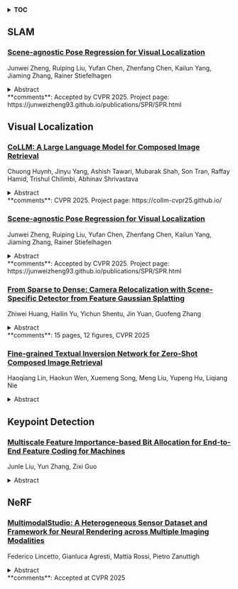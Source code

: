 <details>
  <summary><b>TOC</b></summary>
  <ol>
    <li><a href=#slam>SLAM</a></li>
      <ul>
        <li><a href=#Scene-agnostic-Pose-Regression-for-Visual-Localization>Scene-agnostic Pose Regression for Visual Localization</a></li>
      </ul>
    </li>
    <li><a href=#visual-localization>Visual Localization</a></li>
      <ul>
        <li><a href=#CoLLM:-A-Large-Language-Model-for-Composed-Image-Retrieval>CoLLM: A Large Language Model for Composed Image Retrieval</a></li>
        <li><a href=#Scene-agnostic-Pose-Regression-for-Visual-Localization>Scene-agnostic Pose Regression for Visual Localization</a></li>
        <li><a href=#From-Sparse-to-Dense:-Camera-Relocalization-with-Scene-Specific-Detector-from-Feature-Gaussian-Splatting>From Sparse to Dense: Camera Relocalization with Scene-Specific Detector from Feature Gaussian Splatting</a></li>
        <li><a href=#Fine-grained-Textual-Inversion-Network-for-Zero-Shot-Composed-Image-Retrieval>Fine-grained Textual Inversion Network for Zero-Shot Composed Image Retrieval</a></li>
      </ul>
    </li>
    <li><a href=#keypoint-detection>Keypoint Detection</a></li>
      <ul>
        <li><a href=#Multiscale-Feature-Importance-based-Bit-Allocation-for-End-to-End-Feature-Coding-for-Machines>Multiscale Feature Importance-based Bit Allocation for End-to-End Feature Coding for Machines</a></li>
      </ul>
    </li>
    <li><a href=#nerf>NeRF</a></li>
      <ul>
        <li><a href=#MultimodalStudio:-A-Heterogeneous-Sensor-Dataset-and-Framework-for-Neural-Rendering-across-Multiple-Imaging-Modalities>MultimodalStudio: A Heterogeneous Sensor Dataset and Framework for Neural Rendering across Multiple Imaging Modalities</a></li>
      </ul>
    </li>
  </ol>
</details>

## SLAM  

### [Scene-agnostic Pose Regression for Visual Localization](http://arxiv.org/abs/2503.19543)  
Junwei Zheng, Ruiping Liu, Yufan Chen, Zhenfang Chen, Kailun Yang, Jiaming Zhang, Rainer Stiefelhagen  
<details>  
  <summary>Abstract</summary>  
  <ol>  
    Absolute Pose Regression (APR) predicts 6D camera poses but lacks the adaptability to unknown environments without retraining, while Relative Pose Regression (RPR) generalizes better yet requires a large image retrieval database. Visual Odometry (VO) generalizes well in unseen environments but suffers from accumulated error in open trajectories. To address this dilemma, we introduce a new task, Scene-agnostic Pose Regression (SPR), which can achieve accurate pose regression in a flexible way while eliminating the need for retraining or databases. To benchmark SPR, we created a large-scale dataset, 360SPR, with over 200K photorealistic panoramas, 3.6M pinhole images and camera poses in 270 scenes at three different sensor heights. Furthermore, a SPR-Mamba model is initially proposed to address SPR in a dual-branch manner. Extensive experiments and studies demonstrate the effectiveness of our SPR paradigm, dataset, and model. In the unknown scenes of both 360SPR and 360Loc datasets, our method consistently outperforms APR, RPR and VO. The dataset and code are available at https://junweizheng93.github.io/publications/SPR/SPR.html.  
  </ol>  
</details>  
**comments**: Accepted by CVPR 2025. Project page:
  https://junweizheng93.github.io/publications/SPR/SPR.html  
  
  



## Visual Localization  

### [CoLLM: A Large Language Model for Composed Image Retrieval](http://arxiv.org/abs/2503.19910)  
Chuong Huynh, Jinyu Yang, Ashish Tawari, Mubarak Shah, Son Tran, Raffay Hamid, Trishul Chilimbi, Abhinav Shrivastava  
<details>  
  <summary>Abstract</summary>  
  <ol>  
    Composed Image Retrieval (CIR) is a complex task that aims to retrieve images based on a multimodal query. Typical training data consists of triplets containing a reference image, a textual description of desired modifications, and the target image, which are expensive and time-consuming to acquire. The scarcity of CIR datasets has led to zero-shot approaches utilizing synthetic triplets or leveraging vision-language models (VLMs) with ubiquitous web-crawled image-caption pairs. However, these methods have significant limitations: synthetic triplets suffer from limited scale, lack of diversity, and unnatural modification text, while image-caption pairs hinder joint embedding learning of the multimodal query due to the absence of triplet data. Moreover, existing approaches struggle with complex and nuanced modification texts that demand sophisticated fusion and understanding of vision and language modalities. We present CoLLM, a one-stop framework that effectively addresses these limitations. Our approach generates triplets on-the-fly from image-caption pairs, enabling supervised training without manual annotation. We leverage Large Language Models (LLMs) to generate joint embeddings of reference images and modification texts, facilitating deeper multimodal fusion. Additionally, we introduce Multi-Text CIR (MTCIR), a large-scale dataset comprising 3.4M samples, and refine existing CIR benchmarks (CIRR and Fashion-IQ) to enhance evaluation reliability. Experimental results demonstrate that CoLLM achieves state-of-the-art performance across multiple CIR benchmarks and settings. MTCIR yields competitive results, with up to 15% performance improvement. Our refined benchmarks provide more reliable evaluation metrics for CIR models, contributing to the advancement of this important field.  
  </ol>  
</details>  
**comments**: CVPR 2025. Project page: https://collm-cvpr25.github.io/  
  
### [Scene-agnostic Pose Regression for Visual Localization](http://arxiv.org/abs/2503.19543)  
Junwei Zheng, Ruiping Liu, Yufan Chen, Zhenfang Chen, Kailun Yang, Jiaming Zhang, Rainer Stiefelhagen  
<details>  
  <summary>Abstract</summary>  
  <ol>  
    Absolute Pose Regression (APR) predicts 6D camera poses but lacks the adaptability to unknown environments without retraining, while Relative Pose Regression (RPR) generalizes better yet requires a large image retrieval database. Visual Odometry (VO) generalizes well in unseen environments but suffers from accumulated error in open trajectories. To address this dilemma, we introduce a new task, Scene-agnostic Pose Regression (SPR), which can achieve accurate pose regression in a flexible way while eliminating the need for retraining or databases. To benchmark SPR, we created a large-scale dataset, 360SPR, with over 200K photorealistic panoramas, 3.6M pinhole images and camera poses in 270 scenes at three different sensor heights. Furthermore, a SPR-Mamba model is initially proposed to address SPR in a dual-branch manner. Extensive experiments and studies demonstrate the effectiveness of our SPR paradigm, dataset, and model. In the unknown scenes of both 360SPR and 360Loc datasets, our method consistently outperforms APR, RPR and VO. The dataset and code are available at https://junweizheng93.github.io/publications/SPR/SPR.html.  
  </ol>  
</details>  
**comments**: Accepted by CVPR 2025. Project page:
  https://junweizheng93.github.io/publications/SPR/SPR.html  
  
### [From Sparse to Dense: Camera Relocalization with Scene-Specific Detector from Feature Gaussian Splatting](http://arxiv.org/abs/2503.19358)  
Zhiwei Huang, Hailin Yu, Yichun Shentu, Jin Yuan, Guofeng Zhang  
<details>  
  <summary>Abstract</summary>  
  <ol>  
    This paper presents a novel camera relocalization method, STDLoc, which leverages Feature Gaussian as scene representation. STDLoc is a full relocalization pipeline that can achieve accurate relocalization without relying on any pose prior. Unlike previous coarse-to-fine localization methods that require image retrieval first and then feature matching, we propose a novel sparse-to-dense localization paradigm. Based on this scene representation, we introduce a novel matching-oriented Gaussian sampling strategy and a scene-specific detector to achieve efficient and robust initial pose estimation. Furthermore, based on the initial localization results, we align the query feature map to the Gaussian feature field by dense feature matching to enable accurate localization. The experiments on indoor and outdoor datasets show that STDLoc outperforms current state-of-the-art localization methods in terms of localization accuracy and recall.  
  </ol>  
</details>  
**comments**: 15 pages, 12 figures, CVPR 2025  
  
### [Fine-grained Textual Inversion Network for Zero-Shot Composed Image Retrieval](http://arxiv.org/abs/2503.19296)  
Haoqiang Lin, Haokun Wen, Xuemeng Song, Meng Liu, Yupeng Hu, Liqiang Nie  
<details>  
  <summary>Abstract</summary>  
  <ol>  
    Composed Image Retrieval (CIR) allows users to search target images with a multimodal query, comprising a reference image and a modification text that describes the user's modification demand over the reference image. Nevertheless, due to the expensive labor cost of training data annotation, recent researchers have shifted to the challenging task of zero-shot CIR (ZS-CIR), which targets fulfilling CIR without annotated triplets. The pioneer ZS-CIR studies focus on converting the CIR task into a standard text-to-image retrieval task by pre-training a textual inversion network that can map a given image into a single pseudo-word token. Despite their significant progress, their coarse-grained textual inversion may be insufficient to capture the full content of the image accurately. To overcome this issue, in this work, we propose a novel Fine-grained Textual Inversion Network for ZS-CIR, named FTI4CIR. In particular, FTI4CIR comprises two main components: fine-grained pseudo-word token mapping and tri-wise caption-based semantic regularization. The former maps the image into a subject-oriented pseudo-word token and several attribute-oriented pseudo-word tokens to comprehensively express the image in the textual form, while the latter works on jointly aligning the fine-grained pseudo-word tokens to the real-word token embedding space based on a BLIP-generated image caption template. Extensive experiments conducted on three benchmark datasets demonstrate the superiority of our proposed method.  
  </ol>  
</details>  
  
  



## Keypoint Detection  

### [Multiscale Feature Importance-based Bit Allocation for End-to-End Feature Coding for Machines](http://arxiv.org/abs/2503.19278)  
Junle Liu, Yun Zhang, Zixi Guo  
<details>  
  <summary>Abstract</summary>  
  <ol>  
    Feature Coding for Machines (FCM) aims to compress intermediate features effectively for remote intelligent analytics, which is crucial for future intelligent visual applications. In this paper, we propose a Multiscale Feature Importance-based Bit Allocation (MFIBA) for end-to-end FCM. First, we find that the importance of features for machine vision tasks varies with the scales, object size, and image instances. Based on this finding, we propose a Multiscale Feature Importance Prediction (MFIP) module to predict the importance weight for each scale of features. Secondly, we propose a task loss-rate model to establish the relationship between the task accuracy losses of using compressed features and the bitrate of encoding these features. Finally, we develop a MFIBA for end-to-end FCM, which is able to assign coding bits of multiscale features more reasonably based on their importance. Experimental results demonstrate that when combined with a retained Efficient Learned Image Compression (ELIC), the proposed MFIBA achieves an average of 38.202% bitrate savings in object detection compared to the anchor ELIC. Moreover, the proposed MFIBA achieves an average of 17.212% and 36.492% feature bitrate savings for instance segmentation and keypoint detection, respectively. When the proposed MFIBA is applied to the LIC-TCM, it achieves an average of 18.103%, 19.866% and 19.597% bit rate savings on three machine vision tasks, respectively, which validates the proposed MFIBA has good generalizability and adaptability to different machine vision tasks and FCM base codecs.  
  </ol>  
</details>  
  
  



## NeRF  

### [MultimodalStudio: A Heterogeneous Sensor Dataset and Framework for Neural Rendering across Multiple Imaging Modalities](http://arxiv.org/abs/2503.19673)  
Federico Lincetto, Gianluca Agresti, Mattia Rossi, Pietro Zanuttigh  
<details>  
  <summary>Abstract</summary>  
  <ol>  
    Neural Radiance Fields (NeRF) have shown impressive performances in the rendering of 3D scenes from arbitrary viewpoints. While RGB images are widely preferred for training volume rendering models, the interest in other radiance modalities is also growing. However, the capability of the underlying implicit neural models to learn and transfer information across heterogeneous imaging modalities has seldom been explored, mostly due to the limited training data availability. For this purpose, we present MultimodalStudio (MMS): it encompasses MMS-DATA and MMS-FW. MMS-DATA is a multimodal multi-view dataset containing 32 scenes acquired with 5 different imaging modalities: RGB, monochrome, near-infrared, polarization and multispectral. MMS-FW is a novel modular multimodal NeRF framework designed to handle multimodal raw data and able to support an arbitrary number of multi-channel devices. Through extensive experiments, we demonstrate that MMS-FW trained on MMS-DATA can transfer information between different imaging modalities and produce higher quality renderings than using single modalities alone. We publicly release the dataset and the framework, to promote the research on multimodal volume rendering and beyond.  
  </ol>  
</details>  
**comments**: Accepted at CVPR 2025  
  
  



